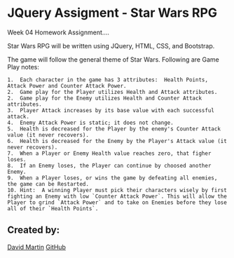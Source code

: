 # **JQuery Assigment - Star Wars RPG**

Week 04 Homework Assignment....

Star Wars RPG will be written using JQuery, HTML, CSS, and Bootstrap.

The game will follow the general theme of Star Wars.  Following are Game Play notes:

    1.  Each character in the game has 3 attributes:  Health Points, Attack Power and Counter Attack Power.
    2.  Game play for the Player utilizes Health and Attack attributes.
    2.  Game play for the Enemy utilizes Health and Counter Attack attributes.
    3.  Player Attack increases by its base value with each successful attack.
    4.  Enemy Attack Power is static; it does not change.
    5.  Health is decreased for the Player by the enemy's Counter Attack value (it never recovers).
    6.  Health is decreased for the Enemy by the Player's Attack value (it never recovers).
    7.  When a Player or Enemy Health value reaches zero, that figher loses.
    8.  If an Enemy loses, the Player can continue by choosed another Enemy.
    9.  When a Player loses, or wins the game by defeating all enemies, the game can be Restarted.
    10. Hint:  A winning Player must pick their characters wisely by first fighting an Enemy with low `Counter Attack Power`. This will allow the Player to grind `Attack Power` and to take on Enemies before they lose all of their `Health Points`.


## **Created by:** #

[David Martin](mailto:webdevelopment.du@gmail.com)
[GitHub](https://github.com/nitramdivad)

